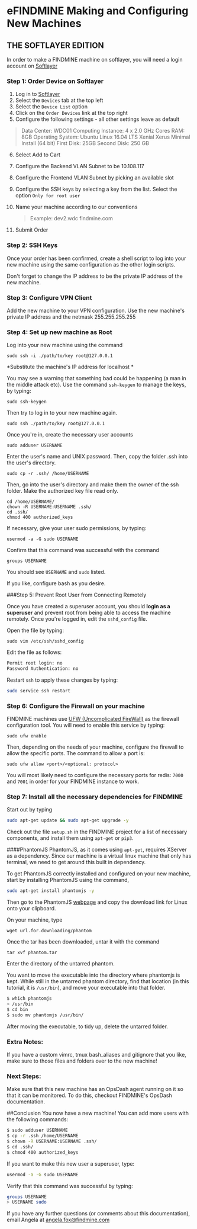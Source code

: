 
eFINDMINE Making and Configuring New Machines 
================================


THE SOFTLAYER EDITION
----------------------------------------------------------------

In order to make a FINDMINE machine on softlayer, you will need a login account on [Softlayer][softlayer]

### Step 1: Order Device on Softlayer

1. Log in to [Softlayer][softlayer]
2. Select the ``` Devices ``` tab at the top left 
3. Select the ```Device List``` option
4. Click on the ```Order Devices``` link at the top right
5. Configure the following settings - all other settings leave as default

> Data Center: WDC01
> Computing Instance: 4 x 2.0 GHz Cores
> RAM: 8GB
> Operating System: Ubuntu Linux 16.04 LTS Xenial Xerus Minimal Install (64 bit)
> First Disk: 25GB
> Second Disk: 250 GB

6. Select Add to Cart
7. Configure the Backend VLAN Subnet to be 10.108.117
8. Configure the Frontend VLAN Subnet by picking an available slot
9. Configure the SSH keys by selecting a key from the list. Select the option ```Only for root user```
10. Name your machine according to our conventions 

   	> Example: dev2.wdc       findmine.com

11. Submit Order

### Step 2: SSH Keys
Once your order has been confirmed, create a shell script to log into your new machine using the same configuration as the other login scripts. 

Don't forget to change the IP address to be the private IP address of the new machine.

### Step 3: Configure VPN Client
Add the new machine to your VPN configuration. Use the new machine's private IP address and the netmask 255.255.255.255

### Step 4: Set up new machine as Root
 Log into your new machine using the command

```shell
sudo ssh -i ./path/to/key root@127.0.0.1
```
 *Substitute the machine's IP address for localhost *

You may see a warning that something bad could be happening (a man in the middle attack etc). 
Use the command ```ssh-keygen``` to manage the keys, by typing:
```shell
sudo ssh-keygen
```
Then try to log in to your new machine again.

```shell
sudo ssh ./path/to/key root@127.0.0.1
```

Once you're in, create the necessary user accounts
```shell
sudo adduser USERNAME
```
Enter the user's name and UNIX password. Then, copy the folder .ssh into the user's directory.
```shell
sudo cp -r .ssh/ /home/USERNAME
```
Then, go into the user's directory and make them the owner of the ssh folder. Make the authorized key file read only.
```shell
cd /home/USERNAME/
chown -R USERNAME:USERNAME .ssh/
cd .ssh/
chmod 400 authorized_keys
```
If necessary, give your user sudo permissions, by typing:
```shell
usermod -a -G sudo USERNAME
```
Confirm that this command was successful with the command
```shell
groups USERNAME
```
You should see ```USERNAME``` and ```sudo``` listed.

If you like, configure bash as you desire.

###Step 5: Prevent Root User from Connecting Remotely

Once you have created a superuser account, you should **login as a superuser** and prevent root from being able to access the machine remotely.  Once you're logged in, edit the ```sshd_config``` file.

Open the file by typing:
```shell
sudo vim /etc/ssh/sshd_config
```
Edit the file as follows:
```sh
Permit root login: no
Password Authentication: no
```
Restart ```ssh``` to apply these changes by typing:
```sh
sudo service ssh restart
```
### Step 6: Configure the Firewall on your machine

FINDMINE machines use [UFW (Uncomplicated FireWall)][UFW] as the firewall configuration tool. You will need to enable this service by typing:

```shell
sudo ufw enable
```

Then, depending on the needs of your machine, configure the firewall to allow the specific ports. The command to allow a port is:

```shell
sudo ufw allow <port>/<optional: protocol>
```

You will most likely need to configure the necessary ports for redis: ```7000``` and ```7001``` in order for your FINDMINE instance to work.

### Step 7: Install all the necessary dependencies for FINDMINE

Start out by typing
```sh
sudo apt-get update && sudo apt-get upgrade -y
```
Check out the file ```setup.sh``` in the FINDMINE project for a list of necessary components, and install them using ```apt-get``` or ```pip3```.

####PhantomJS
PhantomJS, as it comes using ```apt-get```, requires XServer as a dependency. Since our machine is a virtual linux machine that only has terminal, we need to get around this built in dependency.

To get PhantomJS correctly installed and configured on your new machine, start by installing PhantomJS using the command,
```sh
sudo apt-get install phantomjs -y
```
Then go to the PhantomJS [webpage][phantom] and copy the download link for Linux onto your clipboard.

On your machine, type
```shell
wget url.for.downloading/phantom
```
Once the tar has been downloaded, untar it with the command
```shell
tar xvf phantom.tar
```
Enter the directory of the untarred phantom.

You want to move the executable into the directory where phantomjs is kept. While still in the untarred phantom directory,  find that location (in this tutorial, it is ```/usr/bin```), and move your executable into that folder.
```sh
$ which phantomjs
> /usr/bin
$ cd bin
$ sudo mv phantomjs /usr/bin/
```
After moving the executable, to tidy up, delete the untarred folder.

### Extra Notes:

If you have a custom vimrc, tmux bash_aliases and gitignore that you like, make sure to those files and folders over to the new machine!

### Next Steps:
Make sure that this new machine has an OpsDash agent running on it so that it can be monitored. To do this, checkout FINDMINE's OpsDash documentation.

##Conclusion
You now have a new machine! You can add more users with the following commands:
```sh
$ sudo adduser USERNAME
$ cp -r .ssh /home/USERNAME
$ chown -R USERNAME:USERNAME .ssh/
$ cd .ssh/
$ chmod 400 authorized_keys
```
If you want to make this new user a superuser, type:
```sh
usermod -a -G sudo USERNAME
```
Verify that this command was successful by typing:
```sh
groups USERNAME
> USERNAME sudo
```

If you have any further questions (or comments about this documentation), email Angela at angela.fox@findmine.com


[softlayer]: <https://control.softlayer.com/>
[phantom]:<http://phantomjs.org/download.html>
[UFW]:<https://help.ubuntu.com/community/UFW>













